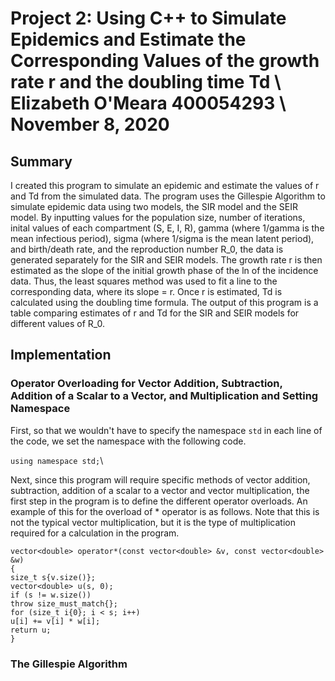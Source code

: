 # **Project 2: Using C++ to Simulate Epidemics and Estimate the Corresponding Values of the growth rate r and the doubling time Td** \ Elizabeth O'Meara 400054293 \ November 8, 2020

## Summary

I created this program to simulate an epidemic and estimate the values of r and Td from the simulated data. The program uses the Gillespie Algorithm to simulate epidemic data using two models, the SIR model and the SEIR model. By inputting values for the population size, number of iterations, inital values of each compartment (S, E, I, R), gamma (where 1/gamma is the mean infectious period), sigma (where 1/sigma is the mean latent period), and birth/death rate, and the reproduction number R_0, the data is generated separately for the SIR and SEIR models. The growth rate r is then estimated as the slope of the initial growth phase of the ln of the incidence data. Thus, the least squares method was used to fit a line to the corresponding data, where its slope = r. Once r is estimated, Td is calculated using the doubling time formula. The output of this program is a table comparing estimates of r and Td for the SIR and SEIR models for different values of R_0.

## Implementation

### Operator Overloading for Vector Addition, Subtraction, Addition of a Scalar to a Vector, and Multiplication and Setting Namespace

First, so that we wouldn't have to specify the namespace `std` in each line of the code, we set the namespace with the following code.

` using namespace std; `\

Next, since this program will require specific methods of vector addition, subtraction, addition of a scalar to a vector and vector multiplication, the first step in the program is to define the different operator overloads. An example of this for the overload of * operator is as follows. Note that this is not the typical vector multiplication, but it is the type of multiplication required for a calculation in the program.

`vector<double> operator*(const vector<double> &v, const vector<double> &w)`\
`{`\
`size_t s{v.size()};`\
`vector<double> u(s, 0);`\
`if (s != w.size())`\
`throw size_must_match{};`\
`for (size_t i{0}; i < s; i++)`\
`u[i] += v[i] * w[i];`\
`return u;`\
`}`

### The Gillespie Algorithm
